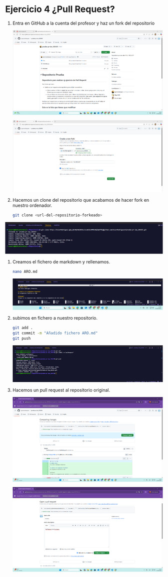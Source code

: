 # Ejercicio 4 ¿Pull Request?

1. Entra en GitHub a la cuenta del profesor y haz un fork del repositorio
   
   ![imagen](/Ejercicio4/imagenes/imagen%20(16).png)

   ![imagen](/Ejercicio4/imagenes/imagen%20(17).png)

2. Hacemos un clone del repositorio que acabamos de hacer fork en nuestro ordenador.
   
   ```bash
   git clone <url-del-repositorio-forkeado>
   ```
  ![imagen](/Ejercicio4/imagenes/imagen%20(18).png)

1. Creamos el fichero de markdown y rellenamos.
   
    ```bash
    nano ARO.md
    ```
    ![imagen](/Ejercicio4/imagenes/imagen%20(19).png)

2. subimos en fichero a nuestro repositorio.
   ```bash
   git add .
   git commit -m "Añadido fichero ARO.md"
   git push
   ```
    ![imagen](/Ejercicio4/imagenes/imagen%20(20).png)

3. Hacemos un pull request al repositorio original.

    ![imagen](/Ejercicio4/imagenes/imagen%20(21).png)

    ![imagen](/Ejercicio4/imagenes/imagen%20(22).png)

